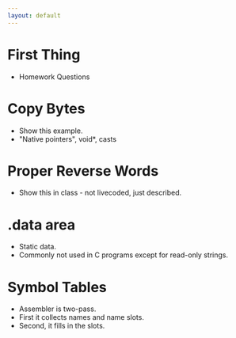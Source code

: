 ```yaml
---
layout: default
---
```


# First Thing
 
 - Homework Questions

# Copy Bytes

 - Show this example.
 - "Native pointers", void\*, casts

# Proper Reverse Words

 - Show this in class - not livecoded, just described.

# .data area

 - Static data.
 - Commonly not used in C programs except for read-only strings.

# Symbol Tables

 - Assembler is two-pass.
 - First it collects names and name slots.
 - Second, it fills in the slots.

